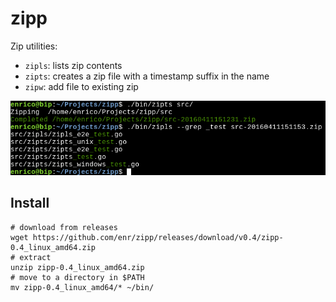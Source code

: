 # zipp

Zip utilities:

- `zipls`: lists zip contents
- `zipts`: creates a zip file with a timestamp suffix in the name
- `zipw`: add file to existing zip

![screenshot](Screenshot.png "Zipp screenshot")

## Install

```
# download from releases
wget https://github.com/enr/zipp/releases/download/v0.4/zipp-0.4_linux_amd64.zip
# extract
unzip zipp-0.4_linux_amd64.zip
# move to a directory in $PATH
mv zipp-0.4_linux_amd64/* ~/bin/
```

